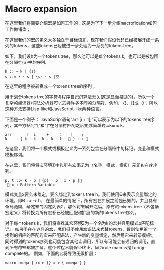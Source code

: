# Macro expansion
在这里我们将简要介绍宏是如何工作的，这是为了下一步介绍macrofication如何工作做铺垫；

在这里我们的宏的定义大多独立于目标语言，现在我们假设代码已经被展开成一系列的tokens，这些tokens已经被进一步处理为一系列的tokens tree。

如下，我们设h为一个tokens tree，那么他可以是单个tokens k，也可以是被包围在分隔符{s}中的序列:
```
h :: = k | {s}
s ::= k · s | {s} · s |空
```
在这里的程序被转换成一个tokens tree的序列；

用于划分tokens tree的字符与程序自己的算法无关(这是显而易见的)，所以一个复杂的阅读器/词法分析器可以支持许多不同的分隔符，例如， {}，[]或（）；所以这种方法支持Lisp-like和JavaScript-like两种语言。

下面是一个例子：
JavaScript语句“arr [i + 1];”可以表示为以下的tokens tree序列，其中方括号“[”和“]”在分隔符匹配之后变成简单的tokens k。
```
arr 	  [  i     +     1    ]    ; 
k    · { k · k · k · k · k ·  } · k 
```

在这里，我们将一个模式或模板定义为一系列包含在分隔符中的标记，变量和模式模板序列。

在这里，我们将将宏环境Σ中的所有宏表示为（名称，模式，模板）元组的有序序列。
```
p, t ::= k · p | {p} · p | x · p |
  x : Pattern Variable 
```
模式变量x要么未绑定，要么绑定到tokens tree h。我们使用Θ来表示变量绑定的环境，即Θ : x → h。
在最简单的情况下，所有宏在扩展之前是已知的，并且具有全局范围。给定宏的固定列表Σ，那么将宏展开之后，原有的tokens tree（不包括宏定义）将转换为所有宏都已经被匹配和扩展的新的tokens tree序列。

对于每个tokens k，我们将查找其宏环境Σ为一个名为k的宏并且用模式p匹配标记。 如果不存在这样的宏，我们将不使用宏语法来代替tokens，否则使用第一个找到的相应的匹配的宏来匹配语法，产生新的变量绑定，然后用它来转录模板t。同时得到的tokens序列也可能包含其他宏调用，所以有可能会有递归的调用，直到所有的宏都被扩展。这个过程不能保证终止，因为rule macros是Turing-complete的。
例如，下面的宏将导致无限扩展：
```
macro omega { rule {} = > { omega } }
```
















